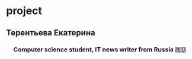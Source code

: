 # project
<h2 => Терентьева Екатерина </a> 

<h3 align="center">Computer science student, IT news writer from Russia 🇷🇺</h3>

